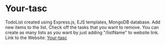 # Your-tasc
TodoList created using Express.js, EJS templates, MongoDB database. 
Add new items to the list.
Check off the tasks that you want to remove.
You can create as many lists as you want by just adding "/listName" to website link.
Link to the Website: [Your-tasc](https://your-tasc.herokuapp.com/)

